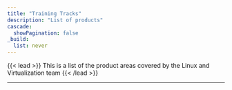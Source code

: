 ```yaml
---
title: "Training Tracks"
description: "List of products"
cascade:
  showPagination: false
_build:
  list: never
---
```


{{< lead >}}
This is a list of the product areas covered by the Linux and Virtualization team
{{< /lead >}}

---
